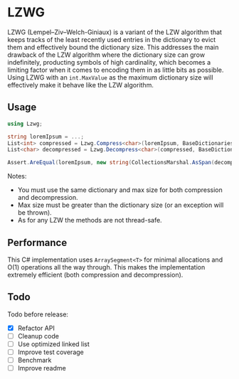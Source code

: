 # LZWG

LZWG (Lempel–Ziv–Welch-Giniaux) is a variant of the LZW algorithm that keeps tracks of the least recently used entries in the dictionary to evict them and effectively bound the dictionary size. This addresses the main drawback of the LZW algorithm where the dictionary size can grow indefinitely, producting symbols of high cardinality, which becomes a limiting factor when it comes to encoding them in as little bits as possible.  
Using LZWG with an `int.MaxValue` as the maximum dictionary size will effectively make it behave like the LZW algorithm.

## Usage

```csharp
using Lzwg;

string loremIpsum = ...;
List<int> compressed = Lzwg.Compress<char>(loremIpsum, BaseDictionaries.Ascii, 1000);
List<char> decompressed = Lzwg.Decompress<char>(compressed, BaseDictionaries.Ascii, 1000);

Assert.AreEqual(loremIpsum, new string(CollectionsMarshal.AsSpan(decompressed)));
```

Notes:
- You must use the same dictionary and max size for both compression and decompression.
- Max size must be greater than the dictionary size (or an exception will be thrown).
- As for any LZW the methods are not thread-safe.

## Performance

This C# implementation uses `ArraySegment<T>` for minimal allocations and O(1) operations all the way through. This makes the implementation extremely efficient (both compression and decompression).  

## Todo

Todo before release:

- [x] Refactor API
- [ ] Cleanup code
- [ ] Use optimized linked list
- [ ] Improve test coverage
- [ ] Benchmark
- [ ] Improve readme
